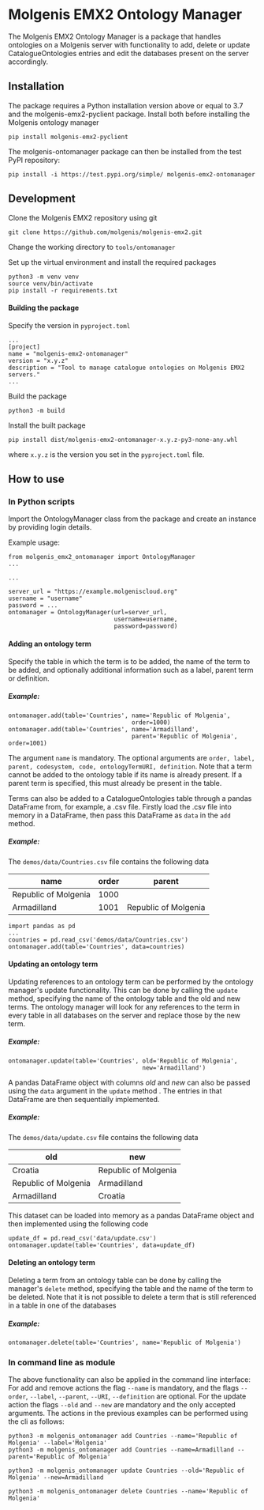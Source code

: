 # Molgenis EMX2 Ontology Manager

The Molgenis EMX2 Ontology Manager is a package that handles ontologies on a Molgenis server with functionality to add, delete or update CatalogueOntologies entries and edit the databases present on the server accordingly.

## Installation

The package requires a Python installation version above or equal to 3.7 and the molgenis-emx2-pyclient package.
Install both before installing the Molgenis ontology manager

    pip install molgenis-emx2-pyclient

The molgenis-ontomanager package can then be installed from the test PyPI repository:

    pip install -i https://test.pypi.org/simple/ molgenis-emx2-ontomanager

## Development
Clone the Molgenis EMX2 repository using git
    
    git clone https://github.com/molgenis/molgenis-emx2.git

Change the working directory to `tools/ontomanager`

Set up the virtual environment and install the required packages

    python3 -m venv venv
    source venv/bin/activate
    pip install -r requirements.txt

#### Building the package
Specify the version in `pyproject.toml`
    
    ...
    [project]
    name = "molgenis-emx2-ontomanager"
    version = "x.y.z"
    description = "Tool to manage catalogue ontologies on Molgenis EMX2 servers."
    ...


Build the package

    python3 -m build

Install the built package

    pip install dist/molgenis-emx2-ontomanager-x.y.z-py3-none-any.whl
where `x.y.z` is the version you set in the `pyproject.toml` file.


## How to use

### In Python scripts
Import the OntologyManager class from the package and create an instance by providing login details.

Example usage:

    from molgenis_emx2_ontomanager import OntologyManager
    ...

    ...

    server_url = "https://example.molgeniscloud.org"
    username = "username"
    password = ...
    ontomanager = OntologyManager(url=server_url, 
                                  username=username, 
                                  password=password)

#### Adding an ontology term
Specify the table in which the term is to be added, the name of the term to be added, and optionally additional information such as a label, parent term or definition.

##### Example:

    ontomanager.add(table='Countries', name='Republic of Molgenia', 
                                       order=1000)
    ontomanager.add(table='Countries', name='Armadilland',
                                       parent='Republic of Molgenia', order=1001)

The argument `name` is mandatory. 
The optional arguments are `order, label, parent, codesystem, code, ontologyTermURI, definition`.
Note that a term cannot be added to the ontology table if its name is already present.
If a parent term is specified, this must already be present in the table.

Terms can also be added to a CatalogueOntologies table through a pandas DataFrame from, for example, a .csv file.
Firstly load the .csv file into memory in a DataFrame, then pass this DataFrame as `data` in the `add` method.

##### Example:
The `demos/data/Countries.csv` file contains the following data

| name                 |   order | parent               |
|----------------------|---------|----------------------|
| Republic of Molgenia |    1000 |                      |
| Armadilland          |    1001 | Republic of Molgenia |

    import pandas as pd
    ...
    countries = pd.read_csv('demos/data/Countries.csv')
    ontomanager.add(table='Countries', data=countries)

#### Updating an ontology term
Updating references to an ontology term can be performed by the ontology manager's update functionality.
This can be done by calling the `update` method, specifying the name of the ontology table and the old and new terms.
The ontology manager will look for any references to the term in every table in all databases on the server and replace those by the new term.

##### Example:

    ontomanager.update(table='Countries', old='Republic of Molgenia',
                                          new='Armadilland')

A pandas DataFrame object with columns _old_ and _new_ can also be passed using the `data` argument in the `update` method  .
The entries in that DataFrame are then sequentially implemented.

##### Example:
The `demos/data/update.csv` file contains the following data

| old                  | new                  |
|----------------------|----------------------|
| Croatia              | Republic of Molgenia |
| Republic of Molgenia | Armadilland          |
| Armadilland          | Croatia              |

This dataset can be loaded into memory as a pandas DataFrame object and then implemented using the following code
    
    update_df = pd.read_csv('data/update.csv')
    ontomanager.update(table='Countries', data=update_df)


#### Deleting an ontology term
Deleting a term from an ontology table can be done by calling the manager's `delete` method, specifying the table and the name of the term to be deleted.
Note that it is not possible to delete a term that is still referenced in a table in one of the databases

##### Example:

    ontomanager.delete(table='Countries', name='Republic of Molgenia')  

### In command line as module
The above functionality can also be applied in the command line interface:
For add and remove actions the flag `--name` is mandatory, and the flags `--order`, `--label`, `--parent`, `--URI`, `--definition` are optional.
For the update action the flags `--old` and `--new` are mandatory and the only accepted arguments.
The actions in the previous examples can be performed using the cli as follows:

    python3 -m molgenis_ontomanager add Countries --name='Republic of Molgenia' --label='Molgenia'
    python3 -m molgenis_ontomanager add Countries --name=Armadilland --parent='Republic of Molgenia'

    python3 -m molgenis_ontomanager update Countries --old='Republic of Molgenia' --new=Armadilland

    python3 -m molgenis_ontomanager delete Countries --name='Republic of Molgenia'

